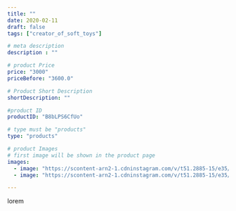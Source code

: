 ```yaml
---
title: ""
date: 2020-02-11
draft: false
tags: ["creator_of_soft_toys"]

# meta description
description : ""

# product Price
price: "3000"
priceBefore: "3600.0"

# Product Short Description
shortDescription: ""

#product ID
productID: "B8bLPS6CfUo"

# type must be "products"
type: "products"

# product Images
# first image will be shown in the product page
images:
  - image: "https://scontent-arn2-1.cdninstagram.com/v/t51.2885-15/e35/84453757_184920342822787_7337281831324420913_n.jpg?_nc_ht=scontent-arn2-1.cdninstagram.com&_nc_cat=107&_nc_ohc=0lAQPfZhW7YAX8SM458&tp=1&oh=bb98b4edd34854096955bea8ed443fca&oe=605FAC74&ig_cache_key=MjI0MTQzNDY1OTgzMjAyOTQwOA%3D%3D.2"
  - image: "https://scontent-arn2-1.cdninstagram.com/v/t51.2885-15/e35/84356667_101256671435044_2721692463522634047_n.jpg?_nc_ht=scontent-arn2-1.cdninstagram.com&_nc_cat=104&_nc_ohc=BDQUey3R538AX-SpIYO&tp=1&oh=503391a6a70ccb09cbbe3df4303069a3&oe=605DB7CC&ig_cache_key=MjI0MTQzNDY1OTg0ODc4Mzk0Mg%3D%3D.2"

---
```

lorem
